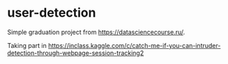 # user-detection
Simple graduation project from https://datasciencecourse.ru/. 

Taking part in https://inclass.kaggle.com/c/catch-me-if-you-can-intruder-detection-through-webpage-session-tracking2
